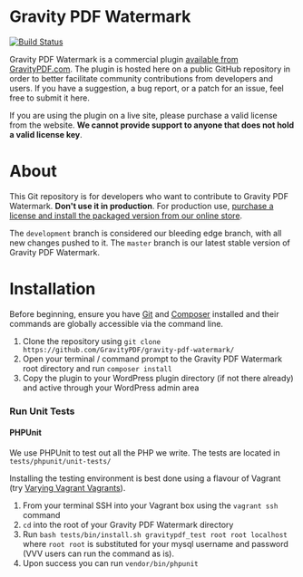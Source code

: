 Gravity PDF Watermark
==========================

[![Build Status](https://travis-ci.org/GravityPDF/gravity-pdf-watermark.svg?branch=development)](https://travis-ci.org/GravityPDF/gravity-pdf-watermark)

Gravity PDF Watermark is a commercial plugin [available from GravityPDF.com](https://gravitypdf.com/shop/watermark-add-on/). The plugin is hosted here on a public GitHub repository in order to better facilitate community contributions from developers and users. If you have a suggestion, a bug report, or a patch for an issue, feel free to submit it here.

If you are using the plugin on a live site, please purchase a valid license from the website. **We cannot provide support to anyone that does not hold a valid license key**.

# About

This Git repository is for developers who want to contribute to Gravity PDF Watermark. **Don't use it in production**. For production use, [purchase a license and install the packaged version from our online store](https://gravitypdf.com/shop/watermark-add-on/).

The `development` branch is considered our bleeding edge branch, with all new changes pushed to it. The `master` branch is our latest stable version of Gravity PDF Watermark.

# Installation

Before beginning, ensure you have [Git](https://git-scm.com/) and [Composer](https://getcomposer.org/) installed and their commands are globally accessible via the command line.

1. Clone the repository using `git clone https://github.com/GravityPDF/gravity-pdf-watermark/`
1. Open your terminal / command prompt to the Gravity PDF Watermark root directory and run `composer install`
1. Copy the plugin to your WordPress plugin directory (if not there already) and active through your WordPress admin area

### Run Unit Tests

#### PHPUnit

We use PHPUnit to test out all the PHP we write. The tests are located in `tests/phpunit/unit-tests/`

Installing the testing environment is best done using a flavour of Vagrant (try [Varying Vagrant Vagrants](https://github.com/Varying-Vagrant-Vagrants/VVV)).

1. From your terminal SSH into your Vagrant box using the `vagrant ssh` command
2. `cd` into the root of your Gravity PDF Watermark directory
3. Run `bash tests/bin/install.sh gravitypdf_test root root localhost` where `root root` is substituted for your mysql username and password (VVV users can run the command as is).
4. Upon success you can run `vendor/bin/phpunit`